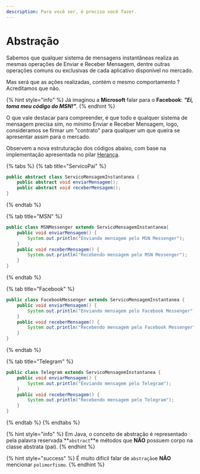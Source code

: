 ```yaml
---
description: Para você ser, é preciso você fazer.
---
```


# Abstração

Sabemos que qualquer sistema de mensagens instantâneas realiza as mesmas operações de Enviar e Receber Mensagem, dentre outras operações comuns ou exclusivas de cada aplicativo disponível no mercado.

Mas será que as ações realizadas, contém o mesmo comportamento ? Acreditamos que não.

{% hint style="info" %}
Já imaginou a **Microsoft** falar para o **Facebook**: _**"Ei, toma meu código do MSN!"**_.
{% endhint %}

O que vale destacar para compreender, é que todo e qualquer sistema de mensagem precisa sim, no mínimo Enviar e Receber Mensagem, logo, consideramos se firmar um "contrato" para qualquer um que queira se apresentar assim para o mercado.

Observem a nova estruturação dos códigos abaixo, com base na implementação apresentada no pilar [Herança](heranca.md).

{% tabs %}
{% tab title="ServicoPai" %}
```java
public abstract class ServicoMensagemInstantanea {
	public abstract void enviarMensagem();
	public abstract void receberMensagem();	
}
```
{% endtab %}

{% tab title="MSN" %}
```java
public class MSNMessenger extends ServicoMensagemInstantanea{
	public void enviarMensagem() {
		System.out.println("Enviando mensagem pelo MSN Messenger");
	}
	public void receberMensagem() {
		System.out.println("Recebendo mensagem pelo MSN Messenger");
	}
}
```
{% endtab %}

{% tab title="Facebook" %}
```java
public class FacebookMessenger extends ServicoMensagemInstantanea {
	public void enviarMensagem() {
		System.out.println("Enviando mensagem pelo Facebook Messenger");
	}
	public void receberMensagem() {
		System.out.println("Recebendo mensagem pelo Facebook Messenger");
	}
}
```
{% endtab %}

{% tab title="Telegram" %}
```java
public class Telegram extends ServicoMensagemInstantanea {
	public void enviarMensagem() {
		System.out.println("Enviando mensagem pelo Telegram");
	}
	public void receberMensagem() {
		System.out.println("Recebendo mensagem pelo Telegram");
	}
}

```
{% endtab %}
{% endtabs %}

{% hint style="info" %}
Em Java, o conceito de abstração é representado pela palavra reservada **`abstract`**e métodos que **NÃO** possuem corpo na classe abstrata (pai).
{% endhint %}

{% hint style="success" %}
É muito difícil falar de `abstração`e **NÃO** mencionar `polimorfismo`.
{% endhint %}
